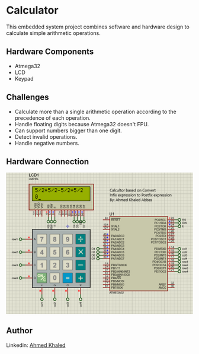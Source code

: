 # Calculator

This embedded system project combines software and hardware design to calculate simple arithmetic operations.

## Hardware Components
- Atmega32
- LCD
- Keypad

## Challenges

- Calculate more than a single arithmetic operation according to the precedence of each operation.
- Handle floating digits because Atmega32 doesn't FPU.
- Can support numbers bigger than one digit.
- Detect invalid operations.
- Handle negative numbers.

## Hardware Connection
![Hardware.png](./Media/Hardware.png)


## Author
Linkedin: [Ahmed Khaled](https://www.linkedin.com/in/eng-ahmedkhaled/)
